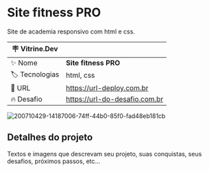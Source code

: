 # Site fitness PRO

Site de academia responsivo com html e css.

| :placard: Vitrine.Dev |     |
| -------------  | --- |
| :sparkles: Nome        | **Site fitness PRO**
| :label: Tecnologias |  html, css
| :rocket: URL         | https://url-deploy.com.br
| :fire: Desafio     | https://url-do-desafio.com.br

<!-- Inserir imagem com a #vitrinedev ao final do link -->
![200710429-14187006-74ff-44b0-85f0-fad48eb181cb](https://user-images.githubusercontent.com/84820359/209970456-97f38120-24a5-4e49-b9c8-59d7636be143.png#vitrinedev)



## Detalhes do projeto

Textos e imagens que descrevam seu projeto, suas conquistas, seus desafios, próximos passos, etc...


